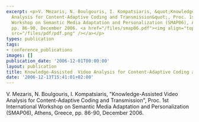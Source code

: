 ```yaml
---
excerpt: <p>V. Mezaris, N. Boulgouris, I. Kompatsiaris, &quot;Knowledge-Assisted Video
  Analysis for Content-Adaptive Coding and Transmission&quot;, Proc. 1st International
  Workshop on Semantic Media Adaptation and Personalization (SMAP06), Athens, Greece,
  pp. 86-90, December 2006. <a href="/files/smap06.pdf"><img align="top" alt="" border="0"
  src="/files/pdf/pdf.png" /></a></p>
types: publication
tags:
- conference_publications
images: []
publication_date: '2006-12-01T00:00:00'
layout: publication
title: Knowledge-Assisted  Video Analysis for Content-Adaptive Coding and Transmission
date: '2006-12-13T15:41:01+02:00'
---
```

<p>V. Mezaris, N. Boulgouris, I. Kompatsiaris, &quot;Knowledge-Assisted Video Analysis for Content-Adaptive Coding and Transmission&quot;, Proc. 1st International Workshop on Semantic Media Adaptation and Personalization (SMAP06), Athens, Greece, pp. 86-90, December 2006. <a href="/files/smap06.pdf"><img align="top" alt="" border="0" src="/files/pdf/pdf.png" /></a></p>
